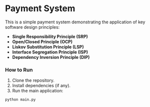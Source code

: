 # Payment System

This is a simple payment system demonstrating the application of key software design principles:

- **Single Responsibility Principle (SRP)**
- **Open/Closed Principle (OCP)**
- **Liskov Substitution Principle (LSP)**
- **Interface Segregation Principle (ISP)**
- **Dependency Inversion Principle (DIP)**

### How to Run

1. Clone the repository.
2. Install dependencies (if any).
3. Run the main application:

```bash
python main.py
